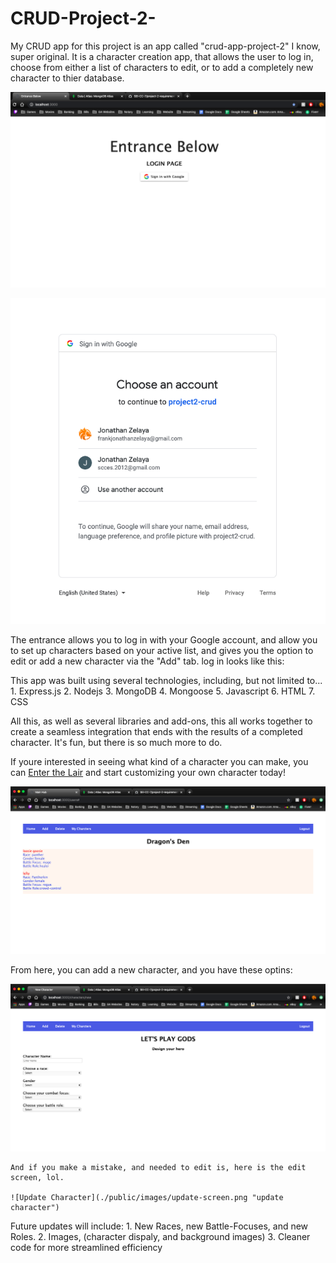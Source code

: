 # CRUD-Project-2-
  My CRUD app for this project is an app called "crud-app-project-2" I know, super original. It is a character creation app, that allows the user to log in, choose from either a list of characters to edit, or to add a completely new character to thier database. 

![Landing page](./public/images/landing-page.png "Landing Page")

![Login page](./public/images/login.png "Login Page")



  The entrance allows you to log in with your Google account, and allow you to set up characters based on your active list, and gives you the option to edit or add a new character via the "Add" tab. log in looks like this:

  This app was built using several technologies, including, but not limited to...
    1. Express.js
    2. Nodejs
    3. MongoDB
    4. Mongoose
    5. Javascript
    6. HTML
    7. CSS

  All this, as well as several libraries and add-ons, this all works together to create a seamless integration that ends with the results of a completed character. It's fun, but there is so much more to do.

  If youre interested in seeing what kind of a character you can make, you can [Enter the Lair](https://git.heroku.com/crud-app-project-2.git) and start customizing your own character today!

![Dashboard](./public/images/dashboard.png "Dashboard")

  From here, you can add a new character, and you have these optins:
  
  ![Creation Screen](./public/images/creation-screen.png "Creation Screen")
  
    And if you make a mistake, and needed to edit is, here is the edit screen, lol.
    
    ![Update Character](./public/images/update-screen.png "update character")


  Future updates will include:
    1. New Races, new Battle-Focuses, and new Roles.
    2. Images, (character dispaly, and background images)
    3. Cleaner code for more streamlined efficiency



